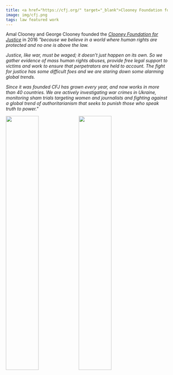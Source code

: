 ```yaml
---
title: <a href="https://cfj.org/" target="_blank">Clooney Foundation for Justice</a> <i>TrialWatch</i> <a href="https://cfj.org/reports/turkey-vs-ahmet-tuna-altinel/" target="_blank">Fairness Report</a> on the case of Academic for Peace <a href="https://cfj.org/wp-content/uploads/2020/08/Turkish_Fairness-Report-on-the-Trial-of-Tuna-Altinel-in-Turkey.pdf" target="_blank">Tuna Altınel</a>
image: img/cfj.png
tags: law featured work 
---
```


Amal Clooney and George Clooney founded the <a href="https://cfj.org/" target="_blank"><i>Clooney Foundation for Justice</i></a> in 2016 <i>"because we believe in a world where human rights are protected and no one is above the law.</i>

<i>Justice, like war, must be waged; it doesn’t just happen on its own. So we gather evidence of mass human rights abuses, provide free legal support to victims and work to ensure that perpetrators are held to account. The fight for justice has some difficult foes and we are staring down some alarming global trends.</i>

<i>Since it was founded CFJ has grown every year, and now works in more than 40 countries. We are actively investigating war crimes in Ukraine, monitoring sham trials targeting women and journalists and fighting against a global trend of authoritarianism that seeks to punish those who speak truth to power."</i>

<img src="https://cfj.org/wp-content/uploads/2023/07/Fairness-Report-on-the-Trial-of-Tuna-Altinel-in-Turkey.pdf" width="45%" style="float:left;" />
<img src="https://cfj.org/wp-content/uploads/2020/08/Turkish_Fairness-Report-on-the-Trial-of-Tuna-Altinel-in-Turkey.pdf" width="45%" />
